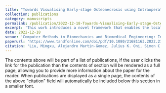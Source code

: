 ```yaml
---
title: "Towards Visualising Early-stage Osteonecrosis using Intraoperative Imaging Modalities"
collection: publications
category: manuscripts
permalink: /publication/2022-12-18-Towards-Visualising-Early-stage-Osteonecrosis-using-Intraoperative-Imaging-Modalities.md
excerpt: 'This work introduces a novel framework that enables the localisation of necrotic lesions in Computed Tomography (CT) as a step toward localising and visualising necrotic lesions in intra-operative images. The proposed framework enables the automatic segmentation of femur, pelvis, and necrotic lesions in MRI. An additional step performs semi-automatic segmentation of these anatomies, excluding the necrotic lesions, in CT. A final step performs pairwise registration of the corresponding anatomies, allowing for the localisation and visualisation of the necrosis in CT. This framework was tested on MRIs and CTs containing early-stage ONFH.'
date: 2022-12-18
venue: 'Computer Methods in Biomechanics and Biomedical Engineering: Imaging & Visualization'
paperurl: 'https://www.tandfonline.com/doi/pdf/10.1080/21681163.2022.2157329?casa_token=7MgKGY8dlAMAAAAA:NkrAjlDTwP-gWU7YDhCylTXjxL7gIEjpg1Q2ArQjccBYKAYUPQ9e339FhYR9wym1xfl5qRVEzlqOoww'
citation: 'Liu, Mingxu, Alejandro Martin-Gomez, Julius K. Oni, Simon C. Mears, and Mehran Armand. (2022). &quot;Towards Visualising Early-stage Osteonecrosis using Intraoperative Imaging Modalities.&quot; <i>In Computer Methods in Biomechanics and Biomedical Engineering: Imaging & Visualization</i>. 11(4) pp. 1234-1242.'
---
```


The contents above will be part of a list of publications, if the user clicks the link for the publication than the contents of section will be rendered as a full page, allowing you to provide more information about the paper for the reader. When publications are displayed as a single page, the contents of the above "citation" field will automatically be included below this section in a smaller font.
